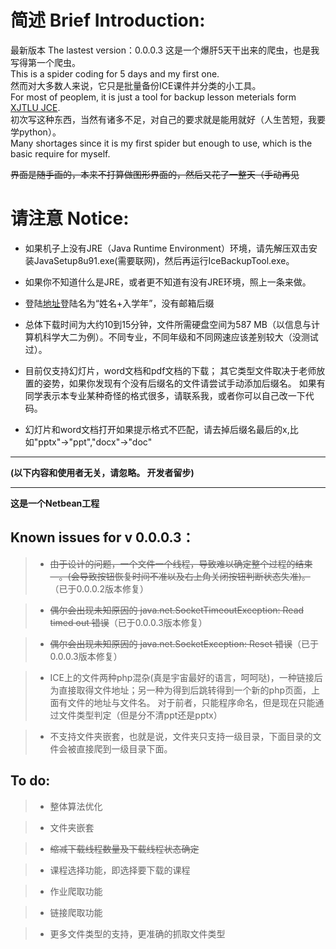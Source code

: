 # 简述 Brief Introduction:
最新版本 The lastest version：0.0.0.3
这是一个爆肝5天干出来的爬虫，也是我写得第一个爬虫。  
This is a spider coding for 5 days and my first one.  
然而对大多数人来说，它只是批量备份ICE课件并分类的小工具。  
For most of peoplem, it is just a tool for backup lesson meterials form [XJTLU JCE](https://ice.xjtlu.edu.cn).  
初次写这种东西，当然有诸多不足，对自己的要求就是能用就好（人生苦短，我要学python）。  
Many shortages since it is my first spider but enough to use, which is the basic require for myself.  

<S>界面是随手画的，本来不打算做图形界面的，然后又花了一整天（手动再见</S>

# 请注意 Notice:

+ 如果机子上没有JRE（Java Runtime Environment）环境，请先解压双击安装JavaSetup8u91.exe(需要联网)，然后再运行IceBackupTool.exe。

+ 如果你不知道什么是JRE，或者更不知道有没有JRE环境，照上一条来做。

+ 登陆[地址](https://ice.xjtlu.edu.cn)登陆名为“姓名+入学年”，没有邮箱后缀

+ 总体下载时间为大约10到15分钟，文件所需硬盘空间为587 MB（以信息与计算机科学大二为例）。不同专业，不同年级和不同网速应该差别较大（没测试过）。

+ 目前仅支持幻灯片，word文档和pdf文档的下载；
 其它类型文件取决于老师放置的姿势，如果你发现有个没有后缀名的文件请尝试手动添加后缀名。
 如果有同学表示本专业某种奇怪的格式很多，请联系我，或者你可以自己改一下代码。

+ 幻灯片和word文档打开如果提示格式不匹配，请去掉后缀名最后的x,比如"pptx"->"ppt","docx"->"doc"

---

 **(以下内容和使用者无关，请忽略。 开发者留步)**

---
**这是一个Netbean工程**

## Known issues for v 0.0.0.3：

> + <S>由于设计的问题，一个文件一个线程，导致难以确定整个过程的结束—。(会导致按钮恢复时间不准以及右上角关闭按钮判断状态失准)。</S> （已于0.0.0.2版本修复）

> + <S>偶尔会出现未知原因的 java.net.SocketTimeoutException: Read timed out 错误</S>（已于0.0.0.3版本修复）

> + <S>偶尔会出现未知原因的 java.net.SocketException: Reset 错误</S>（已于0.0.0.3版本修复）

> + ICE上的文件两种php混杂(真是宇宙最好的语言，呵呵哒)，一种链接后为直接取得文件地址；另一种为得到后跳转得到一个新的php页面，上面有文件的地址与文件名。
对于前者，只能程序命名，但是现在只能通过文件类型判定（但是分不清ppt还是pptx）

> + 不支持文件夹嵌套，也就是说，文件夹只支持一级目录，下面目录的文件会被直接爬到一级目录下面。


## To do:

> + 整体算法优化

> + 文件夹嵌套

> + <S>缩减下载线程数量及下载线程状态确定 </S>

> + 课程选择功能，即选择要下载的课程

> + 作业爬取功能

> + 链接爬取功能

> + 更多文件类型的支持，更准确的抓取文件类型
